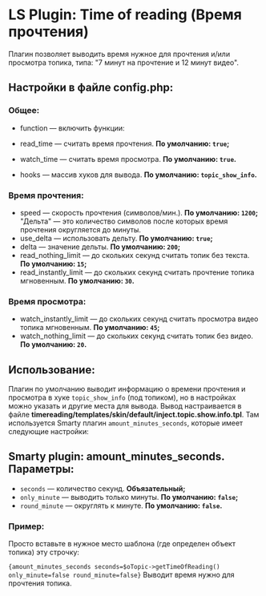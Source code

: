 # LS Plugin: Time of reading (Время прочтения)

Плагин позволяет выводить время нужное для прочтения и/или просмотра топика, типа: "7 минут на прочтение и 12 минут видео".

## Настройки в файле config.php:

### Общее:
* function — включить функции:
 * read_time — считать время прочтения. **По умолчанию: ``true``;**
 * watch_time — считать время просмотра. **По умолчанию: ``true``.**

* hooks — массив хуков для вывода. **По умолчанию: ``topic_show_info``.**

### Время прочтения:
* speed — скорость прочтения (символов/мин.). **По умолчанию: ``1200``;**
"Дельта" — это количество символов после которых время прочтения округляется до минуты.
* use_delta — использовать дельту. **По умолчанию: ``true``;**
* delta — значение дельты. **По умолчанию: ``200``;**
* read_nothing_limit — до скольких секунд считать топик без текста. **По умолчанию: ``15``;**
* read_instantly_limit — до скольких секунд считать прочтение топика мгновенным. **По умолчанию: ``30``.**

### Время просмотра:
* watch_instantly_limit — до скольких секунд считать просмотра видео топика мгновенным. **По умолчанию: ``45``;**
* watch_nothing_limit — до скольких секунд считать топик без видео. **По умолчанию: ``20``.**

## Использование:
Плагин по умолчанию выводит информацию о времени прочтения и просмотра в хуке ``topic_show_info`` (под топиком), но в настройках можно указать и другие места для вывода.
Вывод настраивается в файле **timereading/templates/skin/default/inject.topic.show.info.tpl**. Там используется Smarty плагин ``amount_minutes_seconds``, которые имеет следующие настройки:

## Smarty plugin: amount_minutes_seconds. Параметры:

* ``seconds`` — количество секунд. **Объязательный;**
* ``only_minute`` — выводить только минуты. **По умолчанию: ``false``;**
* ``round_minute`` — округлять к минуте. **По умолчанию: ``false``.**

### Пример:
Просто вставьте в нужное место шаблона (где определен объект топика) эту строчку:

``{amount_minutes_seconds seconds=$oTopic->getTimeOfReading() only_minute=false round_minute=false}``
Выводит время нужно для прочтения топика.
